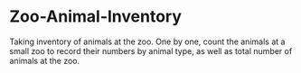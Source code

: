 # Zoo-Animal-Inventory
Taking inventory of animals at the zoo. One by one, count the animals at a small zoo to record their numbers by animal type, as well as total number of animals at the zoo.
